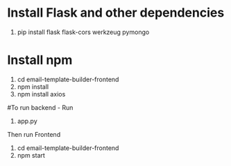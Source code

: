 # Install Flask and other dependencies
1) pip install flask flask-cors werkzeug pymongo


# Install npm 
1) cd email-template-builder-frontend
2) npm install
3) npm install axios


#To run
backend - Run 
1) app.py



Then run Frontend
1) cd email-template-builder-frontend
2) npm start